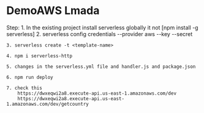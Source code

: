 # DemoAWS Lmada

Step: 1. In the existing project install serverless globally it not
[npm install -g serverless] 2. serverless config credentials --provider aws --key <your-key> --secret <your-secrete-key>

    3. serverless create -t <template-name>

    4. npm i serverless-http

    5. changes in the serverless.yml file and handler.js and package.json

    6. npm run deploy

    7. check this
        https://dwxeqwi2a8.execute-api.us-east-1.amazonaws.com/dev
        https://dwxeqwi2a8.execute-api.us-east-1.amazonaws.com/dev/getcountry
